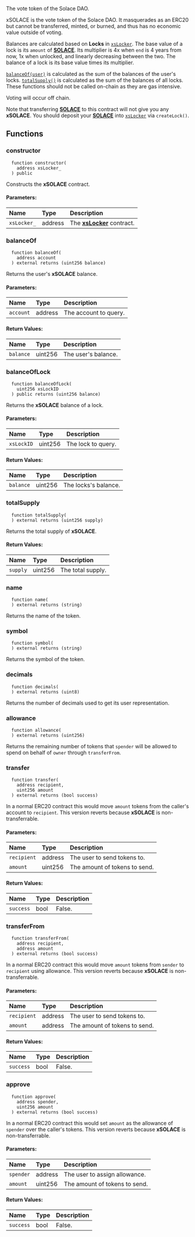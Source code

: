 The vote token of the Solace DAO.

xSOLACE is the vote token of the Solace DAO. It masquerades as an ERC20 but cannot be transferred, minted, or burned, and thus has no economic value outside of voting.

Balances are calculated based on **Locks** in [`xsLocker`](./xsLocker). The base value of a lock is its `amount` of [**SOLACE**](./../SOLACE). Its multiplier is 4x when `end` is 4 years from now, 1x when unlocked, and linearly decreasing between the two. The balance of a lock is its base value times its multiplier.

[`balanceOf(user)`](#balanceof) is calculated as the sum of the balances of the user's locks. [`totalSupply()`](#totalsupply) is calculated as the sum of the balances of all locks. These functions should not be called on-chain as they are gas intensive.

Voting will occur off chain.

Note that transferring [**SOLACE**](./../SOLACE) to this contract will not give you any **xSOLACE**. You should deposit your [**SOLACE**](./../SOLACE) into [`xsLocker`](./xsLocker) via `createLock()`.


## Functions
### constructor
```solidity
  function constructor(
    address xsLocker_
  ) public
```
Constructs the **xSOLACE** contract.


#### Parameters:
| Name | Type | Description                                                          |
| :--- | :--- | :------------------------------------------------------------------- |
|`xsLocker_` | address | The [**xsLocker**](./xsLocker) contract.

### balanceOf
```solidity
  function balanceOf(
    address account
  ) external returns (uint256 balance)
```
Returns the user's **xSOLACE** balance.


#### Parameters:
| Name | Type | Description                                                          |
| :--- | :--- | :------------------------------------------------------------------- |
|`account` | address | The account to query.

#### Return Values:
| Name                           | Type          | Description                                                                  |
| :----------------------------- | :------------ | :--------------------------------------------------------------------------- |
|`balance`| uint256 | The user's balance.
### balanceOfLock
```solidity
  function balanceOfLock(
    uint256 xsLockID
  ) public returns (uint256 balance)
```
Returns the **xSOLACE** balance of a lock.


#### Parameters:
| Name | Type | Description                                                          |
| :--- | :--- | :------------------------------------------------------------------- |
|`xsLockID` | uint256 | The lock to query.

#### Return Values:
| Name                           | Type          | Description                                                                  |
| :----------------------------- | :------------ | :--------------------------------------------------------------------------- |
|`balance`| uint256 | The locks's balance.
### totalSupply
```solidity
  function totalSupply(
  ) external returns (uint256 supply)
```
Returns the total supply of **xSOLACE**.



#### Return Values:
| Name                           | Type          | Description                                                                  |
| :----------------------------- | :------------ | :--------------------------------------------------------------------------- |
|`supply`| uint256 | The total supply.
### name
```solidity
  function name(
  ) external returns (string)
```
Returns the name of the token.



### symbol
```solidity
  function symbol(
  ) external returns (string)
```
Returns the symbol of the token.



### decimals
```solidity
  function decimals(
  ) external returns (uint8)
```
Returns the number of decimals used to get its user representation.



### allowance
```solidity
  function allowance(
  ) external returns (uint256)
```
Returns the remaining number of tokens that `spender` will be allowed to spend on behalf of `owner` through `transferFrom`.



### transfer
```solidity
  function transfer(
    address recipient,
    uint256 amount
  ) external returns (bool success)
```
In a normal ERC20 contract this would move `amount` tokens from the caller's account to `recipient`.
This version reverts because **xSOLACE** is non-transferrable.


#### Parameters:
| Name | Type | Description                                                          |
| :--- | :--- | :------------------------------------------------------------------- |
|`recipient` | address | The user to send tokens to.
|`amount` | uint256 | The amount of tokens to send.

#### Return Values:
| Name                           | Type          | Description                                                                  |
| :----------------------------- | :------------ | :--------------------------------------------------------------------------- |
|`success`| bool | False.
### transferFrom
```solidity
  function transferFrom(
    address recipient,
    address amount
  ) external returns (bool success)
```
In a normal ERC20 contract this would move `amount` tokens from `sender` to `recipient` using allowance.
This version reverts because **xSOLACE** is non-transferrable.


#### Parameters:
| Name | Type | Description                                                          |
| :--- | :--- | :------------------------------------------------------------------- |
|`recipient` | address | The user to send tokens to.
|`amount` | address | The amount of tokens to send.

#### Return Values:
| Name                           | Type          | Description                                                                  |
| :----------------------------- | :------------ | :--------------------------------------------------------------------------- |
|`success`| bool | False.
### approve
```solidity
  function approve(
    address spender,
    uint256 amount
  ) external returns (bool success)
```
In a normal ERC20 contract this would set `amount` as the allowance of `spender` over the caller's tokens.
This version reverts because **xSOLACE** is non-transferrable.


#### Parameters:
| Name | Type | Description                                                          |
| :--- | :--- | :------------------------------------------------------------------- |
|`spender` | address | The user to assign allowance.
|`amount` | uint256 | The amount of tokens to send.

#### Return Values:
| Name                           | Type          | Description                                                                  |
| :----------------------------- | :------------ | :--------------------------------------------------------------------------- |
|`success`| bool | False.
